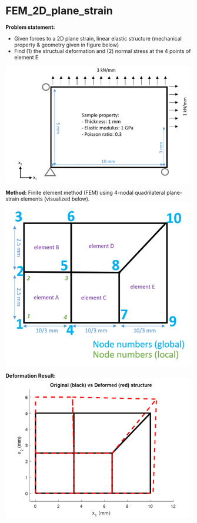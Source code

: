 # FEM_2D_plane_strain

**Problem statement:**
  - Given forces to a 2D plane strain, linear elastic structure (mechanical property & geometry given in figure below) 
  - Find (1) the structual deformation and (2) normal stress at the 4 points of element E

![Figure1]( https://github.com/phuang16/FEM_2D_plane_strain/blob/master/FEM_problem.png)
 

**Method:**
Finite element method (FEM) using 4-nodal quadrilateral plane-strain elements (visualized below).
![Figure2]( https://github.com/phuang16/FEM_2D_plane_strain/blob/master/FEM_elements.png)


**Deformation Result:**
![Figure3]( https://github.com/phuang16/FEM_2D_plane_strain/blob/master/FEM_results.png)

